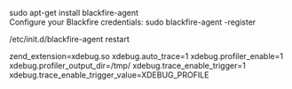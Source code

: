 sudo apt-get install blackfire-agent  
Configure your Blackfire credentials:
sudo blackfire-agent -register


/etc/init.d/blackfire-agent restart








zend_extension=xdebug.so
xdebug.auto_trace=1
xdebug.profiler_enable=1
xdebug.profiler_output_dir=/tmp/
xdebug.trace_enable_trigger=1
xdebug.trace_enable_trigger_value=XDEBUG_PROFILE